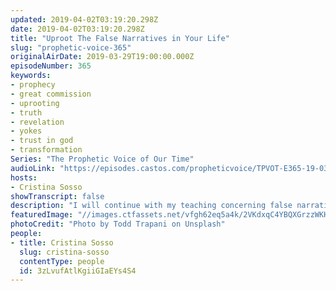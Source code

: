 ```yaml
---
updated: 2019-04-02T03:19:20.298Z
date: 2019-04-02T03:19:20.298Z
title: "Uproot The False Narratives in Your Life"
slug: "prophetic-voice-365"
originalAirDate: 2019-03-29T19:00:00.000Z
episodeNumber: 365
keywords:
- prophecy
- great commission
- uprooting
- truth
- revelation
- yokes
- trust in god
- transformation
Series: "The Prophetic Voice of Our Time"
audioLink: "https://episodes.castos.com/propheticvoice/TPVOT-E365-19-03-30-31-Uproot-the-False-Narratives-in-Your-Life.mp3"
hosts:
- Cristina Sosso
showTranscript: false
description: "I will continue with my teaching concerning false narratives reformed over the course of years. One of the purposes of prophecy, or the office of a prophet is in Jeremiah 1:10, &ldquo;To destroy and to tear down, to uproot, to overthrow, and then to build and to plant.&rdquo; So my mission for this teaching is to uproot and tear down those false narratives so that you can hear from God, so that your foundation is Jesus Christ front and center. Many Christians without knowing or realizing it have formed a false narrative in their own minds..."
featuredImage: "//images.ctfassets.net/vfgh62eq5a4k/2VKdxqC4YBQXGrzzWKHusP/63c6d140e7c1ee092b7c286032921022/todd-trapani-1368748-unsplash.jpg"
photoCredit: "Photo by Todd Trapani on Unsplash"
people:
- title: Cristina Sosso
  slug: cristina-sosso
  contentType: people
  id: 3zLvufAtlKgiiGIaEYs4S4
---
```

